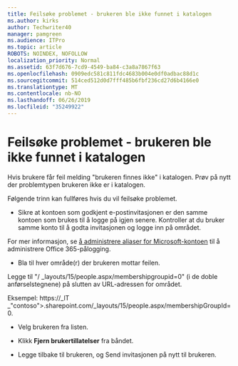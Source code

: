 ```yaml
---
title: Feilsøke problemet - brukeren ble ikke funnet i katalogen
ms.author: kirks
author: Techwriter40
manager: pamgreen
ms.audience: ITPro
ms.topic: article
ROBOTS: NOINDEX, NOFOLLOW
localization_priority: Normal
ms.assetid: 63f7d676-7cd9-4549-ba84-c3a8a7867f63
ms.openlocfilehash: 0909edc581c811fdc4683b004e0df0adbac88d1c
ms.sourcegitcommit: 514ced512d0d7fff485b6fbf236cd27d6b4166e0
ms.translationtype: MT
ms.contentlocale: nb-NO
ms.lasthandoff: 06/26/2019
ms.locfileid: "35249922"
---
```

# <a name="troubleshoot-issue---user-not-found-in-directory"></a>Feilsøke problemet - brukeren ble ikke funnet i katalogen

Hvis brukere får feil melding "brukeren finnes ikke" i katalogen. Prøv på nytt der problemtypen brukeren ikke er i katalogen.

Følgende trinn kan fullføres hvis du vil feilsøke problemet.

- Sikre at kontoen som godkjent e-postinvitasjonen er den samme kontoen som brukes til å logge på igjen senere. Kontroller at du bruker samme konto til å godta invitasjonen og logge inn på området. 

For mer informasjon, se [å administrere aliaser for Microsoft-kontoen</a> til å administrere Office 365-pålogging](https://support.microsoft.com/help/12407/microsoft-account-how-to-manage-aliases). 

- Bla til hver område(r) der brukeren mottar feilen. 

Legge til "/ _layouts/15/people.aspx/membershipgroupid=0" (i de doble anførselstegnene) på slutten av URL-adressen for området. 

Eksempel: https://_lT _"contoso">.sharepoint.com/_layouts/15/people.aspx/membershipGroupId=0.

- Velg brukeren fra listen.

- Klikk **Fjern brukertillatelser** fra båndet. 
-  Legge tilbake til brukeren, og Send invitasjonen på nytt til brukeren.

